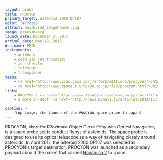 ```yaml
---
layout: probe
title: PROCYON
primary_target: asteroid 2000 DP107
color: '#77ccc9'
attract: hayabusa2_imageheader.jpg
image: procyon.svg
launch_date: December 3, 2014
arrival_date: May 12, 2016
dsn_name: PRCN
instruments:
    - antennas
    - cold gas jet thrusters
    - ion thruster
    - telescope
    - transponder
teams:
    - <a href="http://www.isas.jaxa.jp/j/enterp/missions/procyon/">JAXA / ISAS</a>
    - <a href="http://www.space.t.u-tokyo.ac.jp/nlab/procyon.html">University of Tokyo</a>
links:
    - PROCYON's <a href="https://www.facebook.com/procyon.spacecraft">Facebook</a> page
    - a more in-depth <a href="http://news.mynavi.jp/articles/2014/11/13/procyon/">introduction</a> to PROCYON

caption: >
    (top image: the launch of the PROCYON space probe in Japan)
---
```

PROCYON, short for PRoximate Object Close flYby with Optical Navigation, is a space probe set to conduct flybys of asteroids. The space probe is designed to use its optical telescope as a way of navigating closely around asteroids. In April 2015, the asteroid 2000 DP107 was selected as PROCYON's target destination. PROCYON was launched as a secondary payload aboard the rocket that carried <a href="/hayabusa2/">Hayabusa 2</a> to space.



